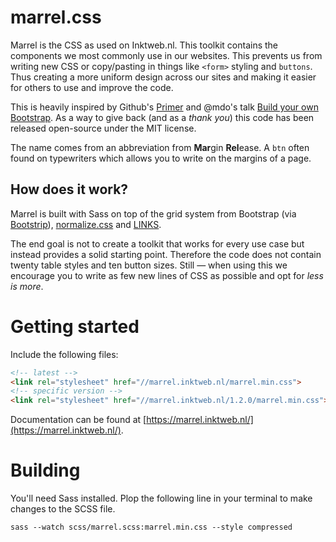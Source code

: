 # marrel.css
Marrel is the CSS as used on Inktweb.nl. This toolkit contains the components we most commonly use in our websites. This prevents us from writing new CSS or copy/pasting in things like `<form>` styling and `buttons`. Thus creating a more uniform design across our sites and making it easier for others to use and improve the code.

This is heavily inspired by Github's [Primer](https://github.com/primer/primer) and @mdo's talk [Build your own Bootstrap](https://speakerdeck.com/mdo/build-your-own-bootstrap). As a way to give back (and as a *thank you*) this code has been released open-source under the MIT license.

The name comes from an abbreviation from **Mar**gin **Rel**ease. A `btn` often found on typewriters which allows you to write on the margins of a page.

## How does it work?
Marrel is built with Sass on top of the grid system from Bootstrap (via [Bootstrip](https://github.com/MartijnOud/bootstrip)), [normalize.css](https://necolas.github.io/normalize.css/) and [LINKS](https://github.com/mrmrs/links).

The end goal is not to create a toolkit that works for every use case but instead provides a solid starting point. Therefore the code does not contain twenty table styles and ten button sizes. Still — when using this we encourage you to write as few new lines of CSS as possible and opt for *less is more*.

# Getting started

Include the following files:
````HTML
<!-- latest -->
<link rel="stylesheet" href="//marrel.inktweb.nl/marrel.min.css">
<!-- specific version -->
<link rel="stylesheet" href="//marrel.inktweb.nl/1.2.0/marrel.min.css">
````

Documentation can be found at [https://marrel.inktweb.nl/](https://marrel.inktweb.nl/).

# Building
You'll need Sass installed. Plop the following line in your terminal to make changes to the SCSS file.
````
sass --watch scss/marrel.scss:marrel.min.css --style compressed
````

